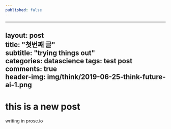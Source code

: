 ```yaml
---
published: false
---
```

---  
layout: post  
title: "첫번째 글"  
subtitle: "trying things out"  
categories: datascience
tags: test post   
comments: true  
header-img: img/think/2019-06-25-think-future-ai-1.png
---  


# this is a new post

writing in prose.io
